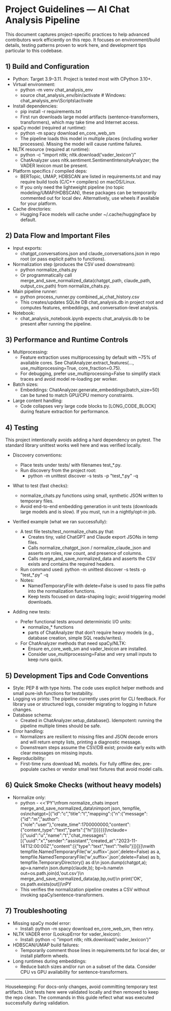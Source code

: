 # Project Guidelines — AI Chat Analysis Pipeline

This document captures project-specific practices to help advanced contributors work efficiently on this repo. It focuses on environment/build details, testing patterns proven to work here, and development tips particular to this codebase.

## 1) Build and Configuration

- Python: Target 3.9–3.11. Project is tested most with CPython 3.10+.
- Virtual environment:
  - python -m venv chat_analysis_env
  - source chat_analysis_env/bin/activate  # Windows: chat_analysis_env\Scripts\activate
- Install dependencies:
  - pip install -r requirements.txt
  - First run downloads large model artifacts (sentence-transformers, transformers), which may take time and Internet access.
- spaCy model (required at runtime):
  - python -m spacy download en_core_web_sm
  - The pipeline loads this model in multiple places (including worker processes). Missing the model will cause runtime failures.
- NLTK resource (required at runtime):
  - python -c "import nltk; nltk.download('vader_lexicon')"
  - ChatAnalyzer uses nltk.sentiment.SentimentIntensityAnalyzer; the VADER lexicon must be present.
- Platform specifics / compiled deps:
  - BERTopic, UMAP, HDBSCAN are listed in requirements.txt and may require build tools (C/C++ compilers) on macOS/Linux.
  - If you only need the lightweight pipeline (no topic modeling/UMAP/HDBSCAN), these packages can be temporarily commented out for local dev. Alternatively, use wheels if available for your platform.
- Cache directories:
  - Hugging Face models will cache under ~/.cache/huggingface by default.

## 2) Data Flow and Important Files

- Input exports:
  - chatgpt_conversations.json and claude_conversations.json in repo root (or pass explicit paths to functions).
- Normalization step (produces the CSV used downstream):
  - python normalize_chats.py
  - Or programmatically call merge_and_save_normalized_data(chatgpt_path, claude_path, output_csv_path) from normalize_chats.py.
- Main pipeline runner:
  - python process_runner.py combined_ai_chat_history.csv
  - This creates/updates SQLite DB chat_analysis.db in project root and computes features, embeddings, and conversation-level analysis.
- Notebook:
  - chat_analysis_notebook.ipynb expects chat_analysis.db to be present after running the pipeline.

## 3) Performance and Runtime Controls

- Multiprocessing:
  - Feature extraction uses multiprocessing by default with ~75% of available cores. See ChatAnalyzer.extract_features(..., use_multiprocessing=True, core_fraction=0.75).
  - For debugging, prefer use_multiprocessing=False to simplify stack traces and avoid model re-loading per worker.
- Batch sizes:
  - Embeddings: ChatAnalyzer.generate_embeddings(batch_size=50) can be tuned to match GPU/CPU memory constraints.
- Large content handling:
  - Code collapses very large code blocks to [LONG_CODE_BLOCK] during feature extraction for performance.

## 4) Testing

This project intentionally avoids adding a hard dependency on pytest. The standard library unittest works well here and was verified locally.

- Discovery conventions:
  - Place tests under tests/ with filenames test_*.py.
  - Run discovery from the project root:
    - python -m unittest discover -s tests -p "test_*.py" -q

- What to test (fast checks):
  - normalize_chats.py functions using small, synthetic JSON written to temporary files.
  - Avoid end-to-end embedding generation in unit tests (downloads large models and is slow). If you must, run in a nightly/opt-in job.

- Verified example (what we ran successfully):
  - A test file tests/test_normalize_chats.py that:
    - Creates tiny, valid ChatGPT and Claude export JSONs in temp files.
    - Calls normalize_chatgpt_json / normalize_claude_json and asserts on roles, row count, and presence of columns.
    - Calls merge_and_save_normalized_data and asserts the CSV exists and contains the required headers.
  - Run command used: python -m unittest discover -s tests -p "test_*.py" -q
  - Notes:
    - NamedTemporaryFile with delete=False is used to pass file paths into the normalization functions.
    - Keep tests focused on data-shaping logic; avoid triggering model downloads.

- Adding new tests:
  - Prefer functional tests around deterministic I/O units:
    - normalize_* functions
    - parts of ChatAnalyzer that don’t require heavy models (e.g., database creation, simple SQL reads/writes).
  - For ChatAnalyzer methods that need spaCy/NLTK:
    - Ensure en_core_web_sm and vader_lexicon are installed.
    - Consider use_multiprocessing=False and very small inputs to keep runs quick.

## 5) Development Tips and Code Conventions

- Style: PEP 8 with type hints. The code uses explicit helper methods and small pure-ish functions for testability.
- Logging vs prints: The pipeline currently uses print for CLI feedback. For library use or structured logs, consider migrating to logging in future changes.
- Database schema:
  - Created in ChatAnalyzer.setup_database(). Idempotent: running the pipeline multiple times should be safe.
- Error handling:
  - Normalizers are resilient to missing files and JSON decode errors and will return empty lists, printing a diagnostic message.
  - Downstream steps assume the CSV/DB exist; provide early exits with clear messages on missing inputs.
- Reproducibility:
  - First-time runs download ML models. For fully offline dev, pre-populate caches or vendor small test fixtures that avoid model calls.

## 6) Quick Smoke Checks (without heavy models)

- Normalize only:
  - python - <<'PY'\nfrom normalize_chats import merge_and_save_normalized_data\nimport json, tempfile, os\nchatgpt=[{"id":"c","title":"t","mapping":{"n":{"message":{"id":"m","author":{"role":"user"},"create_time":1700000000,"content":{"content_type":"text","parts":["hi"]}}}}}]\nclaude=[{"uuid":"u","name":"t","chat_messages":[{"uuid":"x","sender":"assistant","created_at":"2023-11-14T12:00:00Z","content":[{"type":"text","text":"hello"}]}]}]\nwith tempfile.NamedTemporaryFile('w',suffix='.json',delete=False) as a, tempfile.NamedTemporaryFile('w',suffix='.json',delete=False) as b, tempfile.TemporaryDirectory() as d:\n    json.dump(chatgpt,a); ap=a.name\n    json.dump(claude,b); bp=b.name\n    out=os.path.join(d,'out.csv')\n    merge_and_save_normalized_data(ap,bp,out)\n    print('OK', os.path.exists(out))\nPY
  - This verifies the normalization pipeline creates a CSV without invoking spaCy/sentence-transformers.

## 7) Troubleshooting

- Missing spaCy model error:
  - Install: python -m spacy download en_core_web_sm, then retry.
- NLTK VADER error (LookupError for vader_lexicon):
  - Install: python -c "import nltk; nltk.download('vader_lexicon')"
- HDBSCAN/UMAP build failures:
  - Temporarily comment those lines in requirements.txt for local dev, or install platform wheels.
- Long runtimes during embeddings:
  - Reduce batch sizes and/or run on a subset of the data. Consider CPU vs GPU availability for sentence-transformers.

---
Housekeeping: For docs-only changes, avoid committing temporary test artifacts. Unit tests here were validated locally and then removed to keep the repo clean. The commands in this guide reflect what was executed successfully during validation.
